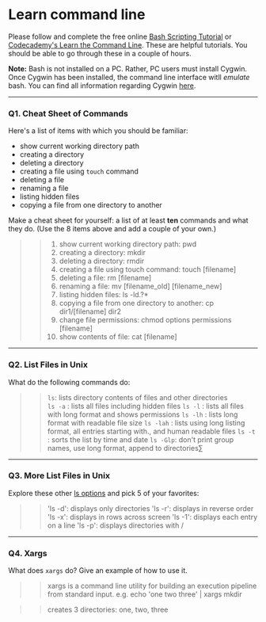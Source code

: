 # Learn command line

Please follow and complete the free online [Bash Scripting Tutorial](https://ryanstutorials.net/bash-scripting-tutorial/) or [Codecademy's Learn the Command Line](https://www.codecademy.com/learn/learn-the-command-line). These are helpful tutorials. You should be able to go through these in a couple of hours.

**Note:** Bash is not installed on a PC. Rather, PC users must install Cygwin. Once Cygwin has been installed, the command line interface witll _emulate_ bash. You can find all information regarding Cygwin [here](https://www.cygwin.com/).

---

### Q1.  Cheat Sheet of Commands  

Here's a list of items with which you should be familiar:  

* show current working directory path
* creating a directory
* deleting a directory
* creating a file using `touch` command
* deleting a file
* renaming a file
* listing hidden files
* copying a file from one directory to another

Make a cheat sheet for yourself: a list of at least **ten** commands and what they do.  (Use the 8 items above and add a couple of your own.)  

>> 1. show current working directory path: pwd
>> 2. creating a directory: mkdir
>> 3. deleting a directory: rmdir 
>> 4. creating a file using touch command: touch [filename]
>> 5. deleting a file: rm [filename]
>> 6. renaming a file: mv [filename_old] [filename_new]
>> 7. listing hidden files: ls -ld.?*
>> 8. copying a file from one directory to another: cp dir1/[filename] dir2
>> 9. change file permissions: chmod options permissions [filename]
>> 10. show contents of file: cat [filename] 

---

### Q2.  List Files in Unix   

What do the following commands do:
  
>> `ls`: lists directory contents of files and other directories   
>> `ls -a`  : lists all files including hidden files 
>> `ls -l`  : lists all files with long format and shows permissions
>> `ls -lh`  : lists long format with readable file size
>> `ls -lah`  : lists using long listing format, all entries starting with., and human readable files 
>> `ls -t`  : sorts the list by time and date
>> `ls -Glp`: don't print group names, use long format, append to directories∑


---

### Q3.  More List Files in Unix  

Explore these other [ls options](http://www.techonthenet.com/unix/basic/ls.php) and pick 5 of your favorites:

>> 'ls -d': displays only directories
>> 'ls -r': displays in reverse order
>> 'ls -x': displays in rows across screen
>> 'ls -1': displays each entry on a line
>> 'ls -p': displays directories with / 

---

### Q4.  Xargs   

What does `xargs` do? Give an example of how to use it.

>> xargs is a command line utility for building an execution pipeline from standard input. e.g. 
>> echo 'one two three' | xargs mkdir

>> creates 3 directories: one, two, three
